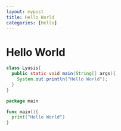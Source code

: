 ```yaml
---
layout: mypost
title: Hello World
categories: [Hello]
---
```

# Hello World
```java
class Lyusis{
  public static void main(String[] args){
    System.out.println("Hello World");
  }
}
```

```go
package main

func main(){
  print("Hello World")
}
```
